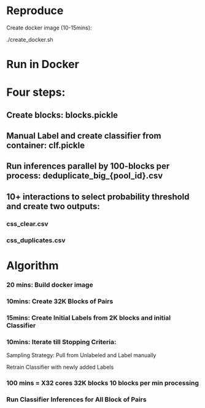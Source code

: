 # Reproduce

Create docker image (10-15mins):

./create_docker.sh



# Run in Docker  

# Four steps: 

## Create blocks: blocks.pickle

## Manual Label and create classifier from container: clf.pickle

## Run inferences parallel by 100-blocks per process: deduplicate_big_{pool_id}.csv

## 10+ interactions to select probability threshold and create two outputs: 

### css_clear.csv

### css_duplicates.csv

# Algorithm

### 20 mins: Build docker image

### 10mins: Create 32K Blocks of Pairs

### 15mins: Create Initial Labels from 2K blocks and initial Classifier

### 10mins: Iterate till Stopping Criteria:

Sampling Strategy: Pull from Unlabeled and Label manually

Retrain Classifier with newly added Labels

### 100 mins = X32 cores 32K blocks 10 blocks per min processing
### Run Classifier Inferences for All Block of Pairs
